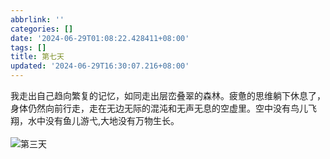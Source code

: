 ```yaml
---
abbrlink: ''
categories: []
date: '2024-06-29T01:08:22.428411+08:00'
tags: []
title: 第七天
updated: '2024-06-29T16:30:07.216+08:00'
---
```

我走出自己趋向繁复的记忆，如同走出层峦叠翠的森林。疲惫的思维躺下休息了，身体仍然向前行走，走在无边无际的混沌和无声无息的空虚里。空中没有鸟儿飞翔，水中没有鱼儿游弋,大地没有万物生长。
<br>
<br>
<img src="https://s21.ax1x.com/2024/06/29/pk6jTjP.jpg" alt="第三天" border="0" />


